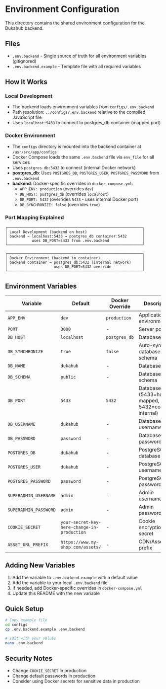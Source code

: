 # Environment Configuration

This directory contains the shared environment configuration for the Dukahub backend.

## Files

- `.env.backend` - Single source of truth for all environment variables (gitignored)
- `.env.backend.example` - Template file with all required variables

## How It Works

### Local Development

- The backend loads environment variables from `configs/.env.backend`
- Path resolution: `../configs/.env.backend` relative to the compiled JavaScript file
- Uses `localhost:5433` to connect to postgres_db container (mapped port)

### Docker Environment

- The `configs` directory is mounted into the backend container at `/usr/src/app/configs`
- Docker Compose loads the same `.env.backend` file via `env_file` for all services
- Uses `postgres_db:5432` to connect (internal Docker network)
- **postgres_db**: Uses `POSTGRES_DB`, `POSTGRES_USER`, `POSTGRES_PASSWORD` from `.env.backend`
- **backend**: Docker-specific overrides in `docker-compose.yml`:
  - `APP_ENV: production` (overrides `dev`)
  - `DB_HOST: postgres_db` (overrides `localhost`)
  - `DB_PORT: 5432` (overrides `5433` - uses internal Docker port)
  - `DB_SYNCHRONIZE: false` (overrides `true`)

### Port Mapping Explained

```
┌─────────────────────────────────────────────────────────────┐
│ Local Development (backend on host)                         │
│ backend → localhost:5433 → postgres_db container:5432       │
│           uses DB_PORT=5433 from .env.backend               │
└─────────────────────────────────────────────────────────────┘

┌─────────────────────────────────────────────────────────────┐
│ Docker Environment (backend in container)                   │
│ backend container → postgres_db:5432 (internal network)     │
│                     uses DB_PORT=5432 override              │
└─────────────────────────────────────────────────────────────┘
```

## Environment Variables

| Variable              | Default                                     | Docker Override | Description                                               |
| --------------------- | ------------------------------------------- | --------------- | --------------------------------------------------------- |
| `APP_ENV`             | `dev`                                       | `production`    | Application environment                                   |
| `PORT`                | `3000`                                      | -               | Server port                                               |
| `DB_HOST`             | `localhost`                                 | `postgres_db`   | Database host                                             |
| `DB_SYNCHRONIZE`      | `true`                                      | `false`         | Auto-sync database schema                                 |
| `DB_NAME`             | `dukahub`                                   | -               | Database name                                             |
| `DB_SCHEMA`           | `public`                                    | -               | Database schema                                           |
| `DB_PORT`             | `5433`                                      | `5432`          | Database port (5433=host mapped, 5432=container internal) |
| `DB_USERNAME`         | `dukahub`                                   | -               | Database username                                         |
| `DB_PASSWORD`         | `password`                                  | -               | Database password                                         |
| `POSTGRES_DB`         | `dukahub`                                   | -               | PostgreSQL database name                                  |
| `POSTGRES_USER`       | `dukahub`                                   | -               | PostgreSQL username                                       |
| `POSTGRES_PASSWORD`   | `password`                                  | -               | PostgreSQL password                                       |
| `SUPERADMIN_USERNAME` | `admin`                                     | -               | Admin username                                            |
| `SUPERADMIN_PASSWORD` | `admin`                                     | -               | Admin password                                            |
| `COOKIE_SECRET`       | `your-secret-key-here-change-in-production` | -               | Cookie encryption secret                                  |
| `ASSET_URL_PREFIX`    | `https://www.my-shop.com/assets/`           | -               | CDN/Asset URL prefix                                      |

## Adding New Variables

1. Add the variable to `.env.backend.example` with a default value
2. Add the variable to your local `.env.backend` file
3. If needed, add Docker-specific overrides in `docker-compose.yml`
4. Update this README with the new variable

## Quick Setup

```bash
# Copy example file
cd configs
cp .env.backend.example .env.backend

# Edit with your values
nano .env.backend
```

## Security Notes

- Change `COOKIE_SECRET` in production
- Change default passwords in production
- Consider using Docker secrets for sensitive data in production
